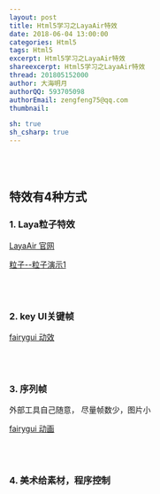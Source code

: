 ```yaml
---
layout: post
title: Html5学习之LayaAir特效
date: 2018-06-04 13:00:00
categories: Html5
tags: Html5 
excerpt: Html5学习之LayaAir特效
shareexcerpt: Html5学习之LayaAir特效
thread: 201805152000
author: 大海明月
authorQQ: 593705098
authorEmail: zengfeng75@qq.com
thumbnail: 

sh: true
sh_csharp: true
---
```




<br>
<br>
<h2 class="nav1">特效有4种方式</h2>

<h3 class="nav2">1. Laya粒子特效</h3>
<p><a target="_blank" href="https://www.layabox.com/">LayaAir 官网 </a></p>
<p><a target="_blank" href="http://layaair.ldc.layabox.com/demo/?category=2d&group=Particle&name=T1">粒子--粒子演示1</a></p>
<br><br>


<h3 class="nav2">2. key UI关键帧</h3>
<p><a target="_blank" href="http://www.fairygui.com/guide/editor/index.html#%E5%8A%A8%E6%95%88%E5%B7%A5%E5%85%B7%E6%A0%8F">fairygui 动效 </a></p>
<br><br>


<h3 class="nav2">3. 序列帧</h3>
外部工具自己随意， 尽量帧数少，图片小
<p><a target="_blank" href="http://www.fairygui.com/guide/editor/movieclip.html#%E5%88%9B%E5%BB%BA%E5%8A%A8%E7%94%BB">fairygui 动画 </a></p>
<br><br>


<h3 class="nav2">4. 美术给素材，程序控制</h3>
<br><br>